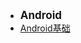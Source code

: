 - <font style="font-weight:bold;font-size:17px;">Android</font>
- [Android基础](编程开发/移动APP/Android/Android基础/)